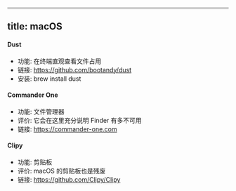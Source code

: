 
---
title: macOS
---

#### Dust
- 功能: 在终端直观查看文件占用
- 链接: <https://github.com/bootandy/dust>
- 安装: brew install dust

#### Commander One
- 功能: 文件管理器
- 评价: 它会在这里充分说明 Finder 有多不可用
- 链接: <https://commander-one.com>

#### Clipy
- 功能: 剪贴板
- 评价: macOS 的剪贴板也是残废
- 链接: <https://github.com/Clipy/Clipy>
